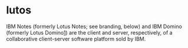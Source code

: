 # lutos
IBM Notes (formerly Lotus Notes; see branding, below) and IBM Domino (formerly Lotus Domino[1](#1111)) are the client and server, respectively, of a collaborative client-server software platform sold by IBM.
